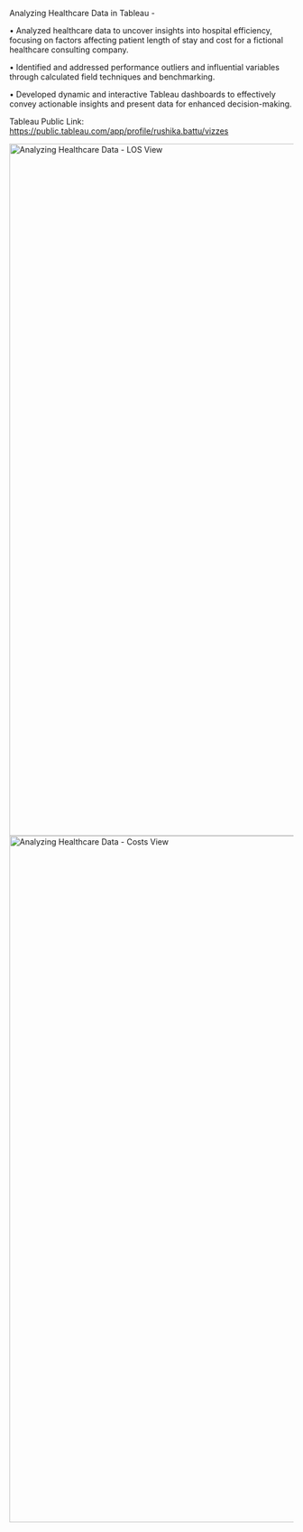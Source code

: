 Analyzing Healthcare Data in Tableau - 

•	Analyzed healthcare data to uncover insights into hospital efficiency, focusing on factors affecting patient length of stay and cost for a fictional healthcare consulting company.

•	Identified and addressed performance outliers and influential variables through calculated field techniques and benchmarking.

•	Developed dynamic and interactive Tableau dashboards to effectively convey actionable insights and present data for enhanced decision-making. 

Tableau Public Link: https://public.tableau.com/app/profile/rushika.battu/vizzes

<img width="1226" alt="Analyzing Healthcare Data - LOS View" src="https://github.com/RushikaBattu/portfolio-projects/assets/135265999/a3b865cf-36c6-441d-85fe-50da840c1b9d">

<img width="1216" alt="Analyzing Healthcare Data - Costs View" src="https://github.com/RushikaBattu/portfolio-projects/assets/135265999/e5e30ce1-46ac-4133-9342-639d8304595b">

